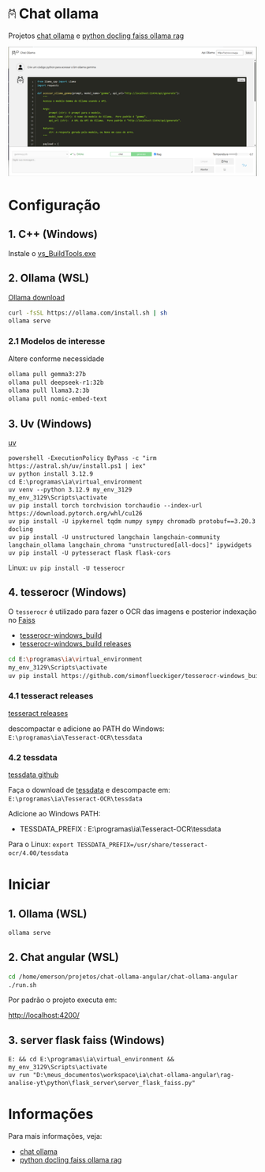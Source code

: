 # <img src="chat-ollama-angular/readme_imagens/ollama_readme.png" width="15" /> Chat ollama

Projetos [chat ollama](https://github.com/surfx/chat-ollama-angular/tree/master/chat-ollama-angular) e [python docling faiss ollama rag](https://github.com/surfx/chat-ollama-angular/tree/master/rag-analise-yt)

![Chat ollama](chat-ollama-angular/readme_imagens/chat_ollama.png)

# Configuração

## 1. C++ (Windows)

Instale o [vs_BuildTools.exe](https://visualstudio.microsoft.com/pt-br/visual-cpp-build-tools/)

## 2. Ollama (WSL)

[Ollama download](https://ollama.com/download)

```bash
curl -fsSL https://ollama.com/install.sh | sh
ollama serve
```

### 2.1 Modelos de interesse

Altere conforme necessidade

```bash
ollama pull gemma3:27b
ollama pull deepseek-r1:32b
ollama pull llama3.2:3b
ollama pull nomic-embed-text
```

## 3. Uv (Windows)

[uv](https://docs.astral.sh/uv/getting-started/installation/)

```pwsh
powershell -ExecutionPolicy ByPass -c "irm https://astral.sh/uv/install.ps1 | iex"
uv python install 3.12.9
cd E:\programas\ia\virtual_environment
uv venv --python 3.12.9 my_env_3129
my_env_3129\Scripts\activate
uv pip install torch torchvision torchaudio --index-url https://download.pytorch.org/whl/cu126
uv pip install -U ipykernel tqdm numpy sympy chromadb protobuf==3.20.3 docling
uv pip install -U unstructured langchain langchain-community langchain_ollama langchain_chroma "unstructured[all-docs]" ipywidgets
uv pip install -U pytesseract flask flask-cors
```

Linux: `uv pip install -U tesserocr`

## 4. tesserocr (Windows)

O `tesserocr` é utilizado para fazer o OCR das imagens e posterior indexação no [Faiss](https://ai.meta.com/tools/faiss/)

- [tesserocr-windows_build](https://github.com/simonflueckiger/tesserocr-windows_build)
- [tesserocr-windows_build releases](https://github.com/simonflueckiger/tesserocr-windows_build/releases)

```bash
cd E:\programas\ia\virtual_environment
my_env_3129\Scripts\activate
uv pip install https://github.com/simonflueckiger/tesserocr-windows_build/releases/download/tesserocr-v2.8.0-tesseract-5.5.0/tesserocr-2.8.0-cp312-cp312-win_amd64.whl
```

### 4.1 tesseract releases

[tesseract releases](https://github.com/tesseract-ocr/tesseract/releases)

descompactar e adicione ao PATH do Windows: `E:\programas\ia\Tesseract-OCR\tessdata`

### 4.2 tessdata

[tessdata github](https://github.com/tesseract-ocr/tessdata)

Faça o download de [tessdata](https://github.com/tesseract-ocr/tessdata/archive/refs/heads/main.zip) e descompacte em: `E:\programas\ia\Tesseract-OCR\tessdata`

Adicione ao Windows PATH:

- TESSDATA_PREFIX : E:\programas\ia\Tesseract-OCR\tessdata

Para o Linux: `export TESSDATA_PREFIX=/usr/share/tesseract-ocr/4.00/tessdata`

# Iniciar

## 1. Ollama (WSL)

```bash
ollama serve
```

## 2. Chat angular (WSL)

```bash
cd /home/emerson/projetos/chat-ollama-angular/chat-ollama-angular
./run.sh
```

Por padrão o projeto executa em:

[http://localhost:4200/](http://localhost:4200/)

## 3. server flask faiss (Windows)

```pwsh
E: && cd E:\programas\ia\virtual_environment && my_env_3129\Scripts\activate
uv run "D:\meus_documentos\workspace\ia\chat-ollama-angular\rag-analise-yt\python\flask_server\server_flask_faiss.py"
```

# Informações

Para mais informações, veja:

- [chat ollama](https://github.com/surfx/chat-ollama-angular/tree/master/chat-ollama-angular)
- [python docling faiss ollama rag](https://github.com/surfx/chat-ollama-angular/tree/master/rag-analise-yt)
